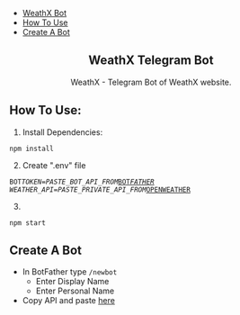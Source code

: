 - <a href="https://t.me/weathx_bot">WeathX Bot</a>
- <a href="#how-to-use">How To Use</a>
- <a href="#create-a-bot">Create A Bot</a>

<h2 id="title" align="center"><strong>WeathX Telegram Bot</strong></h2>

<p align="center">WeathX - Telegram Bot of WeathX website. </p>

<h2 id="how-to-use"><strong>How To Use:</strong></h2>

1. Install Dependencies:

```
npm install
```

2. Create ".env" file

<code id="code">BOT*TOKEN=PASTE_BOT_API_FROM*<a href="https://t.me/BotFather">BOT*FATHER</a>
WEATHER_API=PASTE_PRIVATE_API_FROM*<a href="https://openweathermap.org/api">OPENWEATHER</a>
</code>

3.

```
npm start
```

<h2 id="create-a-bot"><strong>Create A Bot</strong></h2>

- In BotFather type `/newbot`
  - Enter Display Name
  - Enter Personal Name
- Copy API and paste <a href="#code">here</a>
